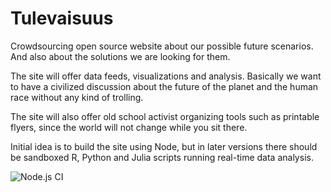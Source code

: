 # Tulevaisuus

Crowdsourcing open source website about our possible future scenarios. And also about the solutions we are looking for them. 

The site will offer data feeds, visualizations and analysis. Basically we want to have a civilized discussion about the future of the planet and the human race without any kind of trolling.

The site will also offer old school activist organizing tools such as printable flyers, since the world will not change while you sit there. 

Initial idea is to build the site using Node, but in later versions there should be sandboxed R, Python and Julia scripts running real-time data analysis.

![Node.js CI](https://github.com/TomiToivio/Tulevaisuus/workflows/Node.js%20CI/badge.svg?branch=master)
